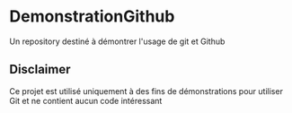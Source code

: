 # DemonstrationGithub
Un repository destiné à démontrer l'usage de git et Github

## Disclaimer
Ce projet est utilisé uniquement à des fins de démonstrations pour utiliser Git et ne contient aucun code intéressant
